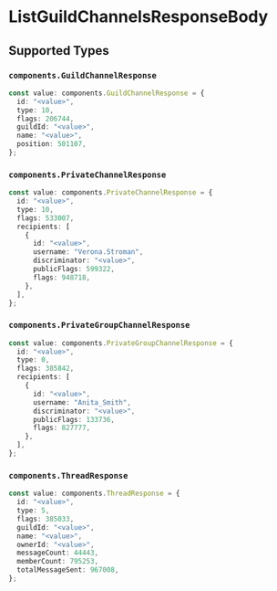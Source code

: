 # ListGuildChannelsResponseBody


## Supported Types

### `components.GuildChannelResponse`

```typescript
const value: components.GuildChannelResponse = {
  id: "<value>",
  type: 10,
  flags: 206744,
  guildId: "<value>",
  name: "<value>",
  position: 501107,
};
```

### `components.PrivateChannelResponse`

```typescript
const value: components.PrivateChannelResponse = {
  id: "<value>",
  type: 10,
  flags: 533007,
  recipients: [
    {
      id: "<value>",
      username: "Verona.Stroman",
      discriminator: "<value>",
      publicFlags: 599322,
      flags: 948718,
    },
  ],
};
```

### `components.PrivateGroupChannelResponse`

```typescript
const value: components.PrivateGroupChannelResponse = {
  id: "<value>",
  type: 0,
  flags: 385842,
  recipients: [
    {
      id: "<value>",
      username: "Anita_Smith",
      discriminator: "<value>",
      publicFlags: 133736,
      flags: 827777,
    },
  ],
};
```

### `components.ThreadResponse`

```typescript
const value: components.ThreadResponse = {
  id: "<value>",
  type: 5,
  flags: 385033,
  guildId: "<value>",
  name: "<value>",
  ownerId: "<value>",
  messageCount: 44443,
  memberCount: 795253,
  totalMessageSent: 967008,
};
```

